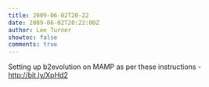 ```yaml
---
title: 2009-06-02T20-22
date: 2009-06-02T20:22:00Z
author: Lee Turner
showtoc: false
comments: true
---
```


Setting up b2evolution on MAMP as per these instructions - http://bit.ly/XpHd2

